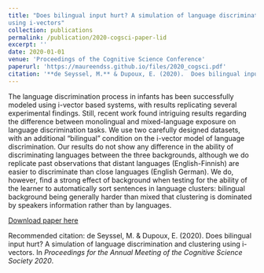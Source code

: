 ```yaml
---
title: "Does bilingual input hurt? A simulation of language discrimination and clustering
using i-vectors"
collection: publications
permalink: /publication/2020-cogsci-paper-lid
excerpt: ''
date: 2020-01-01
venue: 'Proceedings of the Cognitive Science Conference'
paperurl: 'https://maureendss.github.io/files/2020_cogsci.pdf'
citation: '**de Seyssel, M.** & Dupoux, E. (2020).  Does bilingual input hurt? A simulation of language discrimination and clustering using i-vectors. In <i>Proceedings for the Annual Meeting of the Cognitive Science Society 2020.</i>'
---
```

The language discrimination process in infants has been successfully modeled using i-vector based systems, with results replicating several experimental findings. Still, recent work found intriguing results regarding the difference between monolingual and mixed-language exposure on language discrimination tasks. We use two carefully designed datasets, with an additional “bilingual” condition on the i-vector model of language discrimination. Our results do not show any difference in the ability of discriminating languages between the three backgrounds, although we do replicate past observations that distant languages (English-Finnish) are easier to discriminate than close languages (English German). We do, however, find a strong effect of background when testing for the ability of the learner to automatically sort sentences in language clusters: bilingual background being generally harder than mixed that clustering is dominated by speakers information rather than by languages.

[Download paper here](https://cognitivesciencesociety.org/cogsci20/papers/0683/0683.pdf)

Recommended citation: de Seyssel, M. & Dupoux, E. (2020). Does bilingual input hurt? A simulation of language discrimination and clustering using i-vectors. In *Proceedings for the Annual Meeting of the Cognitive Science Society 2020*.
